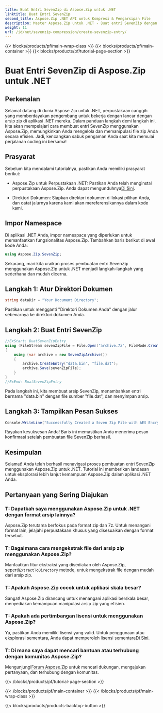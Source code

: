 ```yaml
---
title: Buat Entri SevenZip di Aspose.Zip untuk .NET
linktitle: Buat Entri SevenZip
second_title: Aspose.Zip .NET API untuk Kompresi & Pengarsipan File
description: Master Aspose.Zip untuk .NET - Buat entri SevenZip dengan mudah. Tingkatkan aplikasi .NET Anda dengan manipulasi arsip zip yang efisien.
weight: 11
url: /id/net/sevenzip-compression/create-sevenzip-entry/
---
```


{{< blocks/products/pf/main-wrap-class >}}
{{< blocks/products/pf/main-container >}}
{{< blocks/products/pf/tutorial-page-section >}}

# Buat Entri SevenZip di Aspose.Zip untuk .NET


## Perkenalan

Selamat datang di dunia Aspose.Zip untuk .NET, perpustakaan canggih yang memberdayakan pengembang untuk bekerja dengan lancar dengan arsip zip di aplikasi .NET mereka. Dalam panduan langkah demi langkah ini, kita akan mempelajari cara membuat entri SevenZip menggunakan Aspose.Zip, memungkinkan Anda mengelola dan memanipulasi file zip Anda secara efisien. Jadi, kencangkan sabuk pengaman Anda saat kita memulai perjalanan coding ini bersama!

## Prasyarat

Sebelum kita mendalami tutorialnya, pastikan Anda memiliki prasyarat berikut:

-  Aspose.Zip untuk Perpustakaan .NET: Pastikan Anda telah menginstal perpustakaan Aspose.Zip. Anda dapat mengunduhnya[Di Sini](https://releases.aspose.com/zip/net/).

- Direktori Dokumen: Siapkan direktori dokumen di lokasi pilihan Anda, dan catat jalurnya karena kami akan mereferensikannya dalam kode kami.

## Impor Namespace

Di aplikasi .NET Anda, impor namespace yang diperlukan untuk memanfaatkan fungsionalitas Aspose.Zip. Tambahkan baris berikut di awal kode Anda:

```csharp
using Aspose.Zip.SevenZip;
```

Sekarang, mari kita uraikan proses pembuatan entri SevenZip menggunakan Aspose.Zip untuk .NET menjadi langkah-langkah yang sederhana dan mudah dicerna.

## Langkah 1: Atur Direktori Dokumen

```csharp
string dataDir = "Your Document Directory";
```

Pastikan untuk mengganti "Direktori Dokumen Anda" dengan jalur sebenarnya ke direktori dokumen Anda.

## Langkah 2: Buat Entri SevenZip

```csharp
//ExStart: BuatSevenZipEntry
using (FileStream sevenZipFile = File.Open("archive.7z", FileMode.Create))
{
    using (var archive = new SevenZipArchive())
    {
        archive.CreateEntry("data.bin", "file.dat");
        archive.Save(sevenZipFile);
    }
}
//ExEnd: BuatSevenZipEntry
```

Pada langkah ini, kita membuat arsip SevenZip, menambahkan entri bernama "data.bin" dengan file sumber "file.dat", dan menyimpan arsip.

## Langkah 3: Tampilkan Pesan Sukses

```csharp
Console.WriteLine("Successfully Created a Seven Zip File with AES Encryption Settings");
```

Rayakan kesuksesan Anda! Baris ini memastikan Anda menerima pesan konfirmasi setelah pembuatan file SevenZip berhasil.

## Kesimpulan

Selamat! Anda telah berhasil menavigasi proses pembuatan entri SevenZip menggunakan Aspose.Zip untuk .NET. Tutorial ini memberikan landasan untuk eksplorasi lebih lanjut kemampuan Aspose.Zip dalam aplikasi .NET Anda.

## Pertanyaan yang Sering Diajukan

### T: Dapatkah saya menggunakan Aspose.Zip untuk .NET dengan format arsip lainnya?
Aspose.Zip terutama berfokus pada format zip dan 7z. Untuk menangani format lain, jelajahi perpustakaan khusus yang disesuaikan dengan format tersebut.

### T: Bagaimana cara mengekstrak file dari arsip zip menggunakan Aspose.Zip?
 Manfaatkan fitur ekstraksi yang disediakan oleh Aspose.Zip, seperti`ExtractToDirectory` metode, untuk mengekstrak file dengan mudah dari arsip zip.

### T: Apakah Aspose.Zip cocok untuk aplikasi skala besar?
Sangat! Aspose.Zip dirancang untuk menangani aplikasi berskala besar, menyediakan kemampuan manipulasi arsip zip yang efisien.

### T: Apakah ada pertimbangan lisensi untuk menggunakan Aspose.Zip?
 Ya, pastikan Anda memiliki lisensi yang valid. Untuk penggunaan atau eksplorasi sementara, Anda dapat memperoleh lisensi sementara[Di Sini](https://purchase.aspose.com/temporary-license/).

### T: Di mana saya dapat mencari bantuan atau terhubung dengan komunitas Aspose.Zip?
 Mengunjungi[Forum Aspose.Zip](https://forum.aspose.com/c/zip/37) untuk mencari dukungan, mengajukan pertanyaan, dan terhubung dengan komunitas.

{{< /blocks/products/pf/tutorial-page-section >}}

{{< /blocks/products/pf/main-container >}}
{{< /blocks/products/pf/main-wrap-class >}}

{{< blocks/products/products-backtop-button >}}
